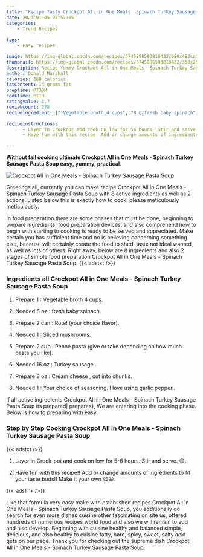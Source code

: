 ```yaml
---
title: "Recipe Tasty Crockpot All in One Meals  Spinach Turkey Sausage Pasta Soup"
date: 2021-01-05 05:57:55
categories:
    - Trend Recipes
    
tags:
    - Easy recipes

image: https://img-global.cpcdn.com/recipes/5745886593810432/680x482cq70/crockpot-all-in-one-meals-spinach-turkey-sausage-pasta-soup-recipe-main-photo.jpg
thumbnail: https://img-global.cpcdn.com/recipes/5745886593810432/350x250cq70/crockpot-all-in-one-meals-spinach-turkey-sausage-pasta-soup-recipe-main-photo.jpg
description: Recipe Yummy Crockpot All in One Meals  Spinach Turkey Sausage Pasta Soup with 8 ingredients and 2 stages of easy cooking.
author: Donald Marshall
calories: 260 calories
fatContent: 14 grams fat
preptime: PT30M
cooktime: PT1H
ratingvalue: 3.7
reviewcount: 278
recipeingredient: ["1Vegetable broth 4 cups", "8 ozfresh baby spinach", "2 canRotel your choice flavor", "1Sliced mushrooms", "2 cupPenne pasta give or take depending on how much pasta you like", "16 ozTurkey sausage", "8 ozCream cheese   cut into chunks", "1Your choice of seasoning  I love using garlic pepper"]

recipeinstructions: 
      - Layer in Crockpot and cook on low for 56 hours  Stir and serve  
      - Have fun with this recipe  Add or change amounts of ingredients to fit your taste buds  Make it your own 

---
```




**Without fail cooking ultimate Crockpot All in One Meals - Spinach Turkey Sausage Pasta Soup easy, yummy, practical**. 


![Crockpot All in One Meals - Spinach Turkey Sausage Pasta Soup](https://img-global.cpcdn.com/recipes/5745886593810432/680x482cq70/crockpot-all-in-one-meals-spinach-turkey-sausage-pasta-soup-recipe-main-photo.jpg "Crockpot All in One Meals - Spinach Turkey Sausage Pasta Soup")




Greetings all, currently you can make recipe Crockpot All in One Meals - Spinach Turkey Sausage Pasta Soup with 8 active ingredients as well as 2 actions. Listed below this is exactly how to cook, please meticulously meticulously.

In food preparation there are some phases that must be done, beginning to prepare ingredients, food preparation devices, and also comprehend how to begin with starting to cooking is ready to be served and appreciated. Make certain you has sufficient time and no is believing concerning something else, because will certainly create the food to shed, taste not ideal wanted, as well as lots of others. Right away, below are 8 ingredients and also 2 stages of simple food preparation Crockpot All in One Meals - Spinach Turkey Sausage Pasta Soup.
{{< adstxt />}}

### Ingredients all Crockpot All in One Meals - Spinach Turkey Sausage Pasta Soup


1. Prepare 1 : Vegetable broth 4 cups.

1. Needed 8 oz : fresh baby spinach.

1. Prepare 2 can : Rotel (your choice flavor).

1. Needed 1 : Sliced mushrooms.

1. Prepare 2 cup : Penne pasta (give or take depending on how much pasta you like).

1. Needed 16 oz : Turkey sausage.

1. Prepare 8 oz : Cream cheese ,  cut into chunks.

1. Needed 1 : Your choice of seasoning.  I love using garlic pepper..



If all active ingredients Crockpot All in One Meals - Spinach Turkey Sausage Pasta Soup its prepared| prepares}, We are entering into the cooking phase. Below is how to preparing with easy.

### Step by Step Cooking Crockpot All in One Meals - Spinach Turkey Sausage Pasta Soup

{{< adstxt />}}


1. Layer in Crock-pot and cook on low for 5-6 hours.  Stir and serve. 😊.



1. Have fun with this recipe!!  Add or change amounts of ingredients to fit your taste buds!!  Make it your own 😋😀.





{{< adslink />}}

Like that formula very easy make with established recipes Crockpot All in One Meals - Spinach Turkey Sausage Pasta Soup, you additionally do search for even more dishes cuisine other fascinating on site us, offered hundreds of numerous recipes world food and also we will remain to add and also develop. Beginning with cuisine healthy and balanced simple, delicious, and also healthy to cuisine fatty, hard, spicy, sweet, salty acid gets on our page. Thank you for checking out the supreme dish Crockpot All in One Meals - Spinach Turkey Sausage Pasta Soup.
